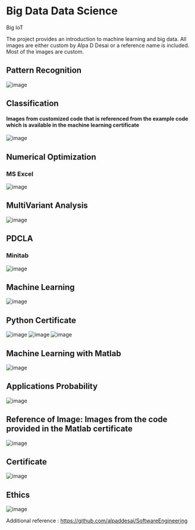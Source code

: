 # Big Data Data Science  

Big IoT 

The project provides an introduction to machine learning and big data. All images are either custom by Alpa D Desai or a reference name is included. Most of the images are custom.

## Pattern Recognition
![image](PatternRecognition.png)

## Classification
#### Images from customized code that is referenced from the example code which is available in the machine learning certificate 
![image](Examples.png)

## Numerical Optimization
### MS Excel
![image](NumericalOptimizations.jpg)

## MultiVariant Analysis
![image](MultiVariantAnalysisML.png)

## PDCLA
### Minitab
![image](PDCLDAApplications.jpg)

## Machine Learning 
![image](CertificateMachineLearning.jpg)

## Python Certificate 
![image](PythonCertificate.jpg)
![image](PythonImage.png)
![image](RStudioImage.png)

## Machine Learning with Matlab
![image](MatlabMachineLearning.png)

## Applications Probability
![image](ProbabilityApplication.jpg)

## Reference of Image: Images from the code provided in the Matlab certificate
![image](image.jpg)

## Certificate
![image](USCopyrightCertificate.png)

## Ethics
![image](Ethics.jpg)

Additional reference : https://github.com/alpaddesai/SoftwareEngineering
